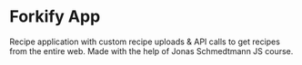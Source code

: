 # Forkify App

Recipe application with custom recipe uploads & API calls to get recipes from the entire web.
Made with the help of Jonas Schmedtmann JS course.
